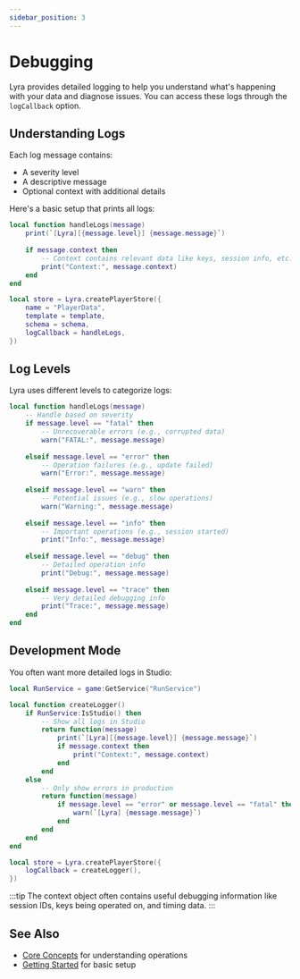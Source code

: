 ```yaml
---
sidebar_position: 3
---
```


# Debugging

Lyra provides detailed logging to help you understand what's happening with your data and diagnose issues. You can access these logs through the `logCallback` option.

## Understanding Logs

Each log message contains:
- A severity level
- A descriptive message
- Optional context with additional details

Here's a basic setup that prints all logs:

```lua
local function handleLogs(message)
    print(`[Lyra][{message.level}] {message.message}`)
    
    if message.context then
        -- Context contains relevant data like keys, session info, etc.
        print("Context:", message.context)
    end
end

local store = Lyra.createPlayerStore({
    name = "PlayerData",
    template = template,
    schema = schema,
    logCallback = handleLogs,
})
```

## Log Levels

Lyra uses different levels to categorize logs:

```lua
local function handleLogs(message)
    -- Handle based on severity
    if message.level == "fatal" then
        -- Unrecoverable errors (e.g., corrupted data)
        warn("FATAL:", message.message)
        
    elseif message.level == "error" then
        -- Operation failures (e.g., update failed)
        warn("Error:", message.message)
        
    elseif message.level == "warn" then
        -- Potential issues (e.g., slow operations)
        warn("Warning:", message.message)
        
    elseif message.level == "info" then
        -- Important operations (e.g., session started)
        print("Info:", message.message)
        
    elseif message.level == "debug" then
        -- Detailed operation info
        print("Debug:", message.message)
        
    elseif message.level == "trace" then
        -- Very detailed debugging info
        print("Trace:", message.message)
    end
end
```

## Development Mode

You often want more detailed logs in Studio:

```lua
local RunService = game:GetService("RunService")

local function createLogger()
    if RunService:IsStudio() then
        -- Show all logs in Studio
        return function(message)
            print(`[Lyra][{message.level}] {message.message}`)
            if message.context then
                print("Context:", message.context)
            end
        end
    else
        -- Only show errors in production
        return function(message)
            if message.level == "error" or message.level == "fatal" then
                warn(`[Lyra] {message.message}`)
            end
        end
    end
end

local store = Lyra.createPlayerStore({
    logCallback = createLogger(),
})
```

:::tip
The context object often contains useful debugging information like session IDs, keys being operated on, and timing data.
:::

## See Also

- [Core Concepts](../core-concepts.md) for understanding operations
- [Getting Started](../getting-started.md) for basic setup
